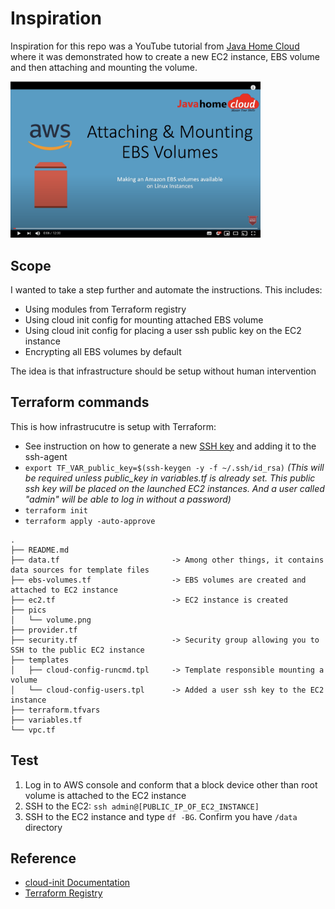 # Inspiration

Inspiration for this repo was a YouTube tutorial from [Java Home Cloud](https://www.youtube.com/javahomecloud) where it was demonstrated how to create a new EC2 instance, EBS volume and then attaching and mounting the volume.

<p align="left">
  <a href="https://youtu.be/EkxoxobQbRQ">
    <img src="./pics/volume.png" alt="Java Home Cloud" style="width: 400px;"/>
  </a>
</p>

## Scope

I wanted to take a step further and automate the instructions. This includes:

- Using modules from Terraform registry
- Using cloud init config for mounting attached EBS volume 
- Using cloud init config for placing a user ssh public key on the EC2 instance
- Encrypting all EBS volumes by default

The idea is that infrastructure should be setup without human intervention

## Terraform commands

This is how infrastrucutre is setup with Terraform:

- See instruction on how to generate a new [SSH key](https://help.github.com/en/github/authenticating-to-github/generating-a-new-ssh-key-and-adding-it-to-the-ssh-agent) and adding it to the ssh-agent
- `export TF_VAR_public_key=$(ssh-keygen -y -f ~/.ssh/id_rsa)` _(This will be required unless public_key in variables.tf is already set. This public ssh key will be placed on the launched EC2 instances. And a user called "admin" will be able to log in without a password)_
- `terraform init`
- `terraform apply -auto-approve`

```
.
├── README.md
├── data.tf                         -> Among other things, it contains data sources for template files
├── ebs-volumes.tf                  -> EBS volumes are created and attached to EC2 instance
├── ec2.tf                          -> EC2 instance is created
├── pics
│   └── volume.png
├── provider.tf
├── security.tf                     -> Security group allowing you to SSH to the public EC2 instance
├── templates
│   ├── cloud-config-runcmd.tpl     -> Template responsible mounting a volume
│   └── cloud-config-users.tpl      -> Added a user ssh key to the EC2 instance
├── terraform.tfvars
├── variables.tf
└── vpc.tf
```

## Test

1. Log in to AWS console and conform that a block device other than root volume is attached to the EC2 instance
2. SSH to the EC2: `ssh admin@[PUBLIC_IP_OF_EC2_INSTANCE]`
3. SSH to the EC2 instance and type `df -BG`. Confirm you have `/data` directory

## Reference

- [cloud-init Documentation](https://cloudinit.readthedocs.io/)
- [Terraform Registry](https://registry.terraform.io/)
